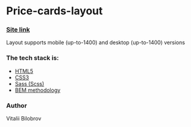 # Price-cards-layout

### [Site link](https://vitalii-bilobrov.github.io/Price-cards-layout/ "Site link")

Layout supports mobile (up-to-1400) and desktop (up-to-1400) versions

### The tech stack is:
* [HTML5](https://en.wikipedia.org/wiki/HTML5/ "HTML5")
* [CSS3](https://en.wikipedia.org/wiki/CSS "CSS3")
* [Sass (Scss)](https://sass-lang.com/ "Sass (Scss)")
* [BEM methodology](https://en.bem.info/methodology/ "BEM methodology")

### Author
Vitalii Bilobrov